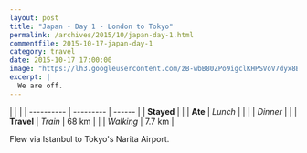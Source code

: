```yaml
---
layout: post
title: "Japan - Day 1 - London to Tokyo"
permalink: /archives/2015/10/japan-day-1.html
commentfile: 2015-10-17-japan-day-1
category: travel
date: 2015-10-17 17:00:00
image: "https://lh3.googleusercontent.com/zB-wbB80ZPo9igclKHPSVoV7dyx8BYr3NGpScI8cFNAta4olfCY9RbZVbzuK0fkhRKjY9v9UNtNe5wcuqbhfQJGY_4QeXi_-ESw95e_QETjHXdgw966q3zXyQIrmq52-uUfrByTuoOA=w1920-h1080"
excerpt: |
  We are off.
---
```


|            |           |
| ---------- | --------- | ------ |
| **Stayed** | []()      |
| **Ate**    | _Lunch_   |        |
|            | _Dinner_  |        |
| **Travel** | _Train_   | 68 km  |
|            | _Walking_ | 7.7 km |

Flew via Istanbul to Tokyo's Narita Airport.
